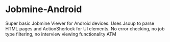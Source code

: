 Jobmine-Android
===============

Super basic Jobmine Viewer for Android devices. Uses Jsoup to parse HTML pages and ActionSherlock for UI elements.
No error checking, no job type filtering, no interview viewing functionality ATM